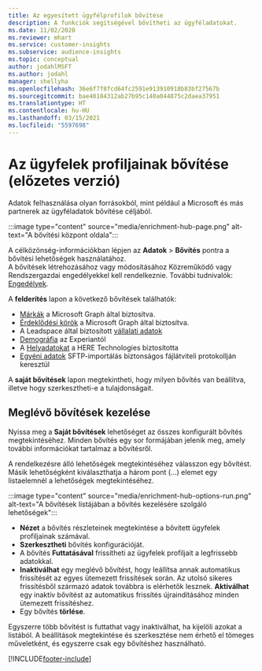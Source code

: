 ```yaml
---
title: Az egyesített ügyfélprofilok bővítése
description: A funkciók segítségével bővítheti az ügyféladatokat.
ms.date: 11/02/2020
ms.reviewer: mhart
ms.service: customer-insights
ms.subservice: audience-insights
ms.topic: conceptual
author: jodahlMSFT
ms.author: jodahl
manager: shellyha
ms.openlocfilehash: 36e6f7f8fcd64fc2591e913910918b83bf27567b
ms.sourcegitcommit: bae40184312ab27b95c140a044875c2daea37951
ms.translationtype: HT
ms.contentlocale: hu-HU
ms.lasthandoff: 03/15/2021
ms.locfileid: "5597698"
---
```

# <a name="enrichment-for-customer-profiles-preview"></a>Az ügyfelek profiljainak bővítése (előzetes verzió)

Adatok felhasználása olyan forrásokból, mint például a Microsoft és más partnerek az ügyféladatok bővítése céljából.

:::image type="content" source="media/enrichment-hub-page.png" alt-text="A bővítési központ oldala":::

A célközönség-információkban lépjen az **Adatok** > **Bővítés** pontra a bővítési lehetőségek használatához.    
A bővítések létrehozásához vagy módosításához Közreműködő vagy Rendszergazdai engedélyekkel kell rendelkeznie. További tudnivalók: [Engedélyek](permissions.md).

A **felderítés** lapon a következő bővítések találhatók:

- [Márkák](enrichment-microsoft-graph.md) a Microsoft Graph által biztosítva.
- [Érdeklődési körök](enrichment-microsoft-graph.md) a Microsoft Graph által biztosítva.
- A Leadspace által biztosított [vállalati adatok](enrichment-leadspace.md)
- [Demográfia](enrichment-experian.md) az Experiantól
- A [Helyadatokat](enrichment-here.md) a HERE Technologies biztosította
- [Egyéni adatok](enrichment-SFTP-custom-import.md) SFTP-importálás biztonságos fájlátviteli protokollján keresztül

A **saját bővítések** lapon megtekintheti, hogy milyen bővítés van beállítva, illetve hogy szerkesztheti-e a tulajdonságait.

## <a name="manage-existing-enrichments"></a>Meglévő bővítések kezelése

Nyissa meg a **Saját bővítések** lehetőséget az összes konfigurált bővítés megtekintéséhez. Minden bővítés egy sor formájában jelenik meg, amely további információkat tartalmaz a bővítésről.

A rendelkezésre álló lehetőségek megtekintéséhez válasszon egy bővítést. Másik lehetőségként kiválaszthatja a három pont (…) elemet egy listaelemnél a lehetőségek megtekintéséhez.

:::image type="content" source="media/enrichment-hub-options-run.png" alt-text="A bővítések listájában a bővítés kezelésére szolgáló lehetőségek":::

- **Nézet** a bővítés részleteinek megtekintése a bővített ügyfelek profiljainak számával.
- **Szerkesztheti** bővítés konfigurációját.
- A bővítés **Futtatásával** frissítheti az ügyfelek profiljait a legfrissebb adatokkal.
- **Inaktiválhat** egy meglévő bővítést, hogy leállítsa annak automatikus frissítését az egyes ütemezett frissítések során. Az utolsó sikeres frissítésből származó adatok továbbra is elérhetők lesznek. **Aktiválhat** egy inaktív bővítést az automatikus frissítés újraindításához minden ütemezett frissítéshez.
- Egy bővítés **törlése**.

Egyszerre több bővítést is futtathat vagy inaktiválhat, ha kijelöli azokat a listából. A beállítások megtekintése és szerkesztése nem érhető el tömeges műveletként, és egyszerre csak egy bővítéshez használható.


[!INCLUDE[footer-include](../includes/footer-banner.md)]